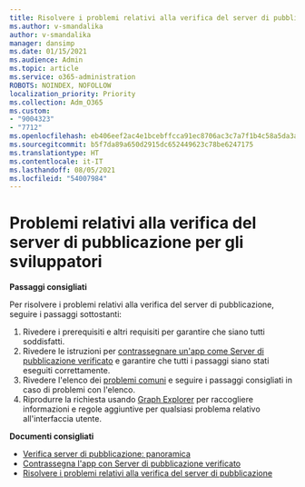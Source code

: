 ```yaml
---
title: Risolvere i problemi relativi alla verifica del server di pubblicazione
ms.author: v-smandalika
author: v-smandalika
manager: dansimp
ms.date: 01/15/2021
ms.audience: Admin
ms.topic: article
ms.service: o365-administration
ROBOTS: NOINDEX, NOFOLLOW
localization_priority: Priority
ms.collection: Adm_O365
ms.custom:
- "9004323"
- "7712"
ms.openlocfilehash: eb406eef2ac4e1bcebffcca91ec8706ac3c7a7f1b4c58a5da3a4e386b55700fb
ms.sourcegitcommit: b5f7da89a650d2915dc652449623c78be6247175
ms.translationtype: HT
ms.contentlocale: it-IT
ms.lasthandoff: 08/05/2021
ms.locfileid: "54007984"
---
```

# <a name="issues-related-to-publisher-verification-for-developers"></a>Problemi relativi alla verifica del server di pubblicazione per gli sviluppatori

**Passaggi consigliati** 

Per risolvere i problemi relativi alla verifica del server di pubblicazione, seguire i passaggi sottostanti:

1. Rivedere i prerequisiti e altri requisiti per garantire che siano tutti soddisfatti.
2. Rivedere le istruzioni per [contrassegnare un'app come Server di pubblicazione verificato](https://docs.microsoft.com/azure/active-directory/develop/mark-app-as-publisher-verified) e garantire che tutti i passaggi siano stati eseguiti correttamente.
3. Rivedere l'elenco dei [problemi comuni](https://docs.microsoft.com/azure/active-directory/develop/troubleshoot-publisher-verification#common-issues) e seguire i passaggi consigliati in caso di problemi con l'elenco.
4. Riprodurre la richiesta usando [Graph Explorer](https://docs.microsoft.com/azure/active-directory/develop/troubleshoot-publisher-verification#making-microsoft-graph-api-calls) per raccogliere informazioni e regole aggiuntive per qualsiasi problema relativo all'interfaccia utente.

**Documenti consigliati**

- [Verifica server di pubblicazione: panoramica](https://docs.microsoft.com/azure/active-directory/develop/publisher-verification-overview) 
- [Contrassegna l'app con Server di pubblicazione verificato](https://docs.microsoft.com/azure/active-directory/develop/mark-app-as-publisher-verified) 
- [Risolvere i problemi relativi alla verifica del server di pubblicazione](https://docs.microsoft.com/azure/active-directory/develop/troubleshoot-publisher-verification)

